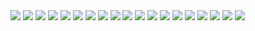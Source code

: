 <div align="left">

<img src="https://img.shields.io/badge/Python-87CEFA?style=for-the-badge&logo=python&logoColor=white"/>
<img src="https://img.shields.io/badge/Machine%20Learning-87CEFA?style=for-the-badge&logo=scikitlearn&logoColor=white"/>
<img src="https://img.shields.io/badge/Deep%20Learning-87CEFA?style=for-the-badge&logo=pytorch&logoColor=white"/>
<img src="https://img.shields.io/badge/Data%20Science-87CEFA?style=for-the-badge&logo=databricks&logoColor=white"/>
<img src="https://img.shields.io/badge/SQL-87CEFA?style=for-the-badge&logo=mysql&logoColor=white"/>
<img src="https://img.shields.io/badge/Git-87CEFA?style=for-the-badge&logo=git&logoColor=white"/>
<img src="https://img.shields.io/badge/Docker-87CEFA?style=for-the-badge&logo=docker&logoColor=white"/>
<img src="https://img.shields.io/badge/Linux-87CEFA?style=for-the-badge&logo=linux&logoColor=black"/>
<img src="https://img.shields.io/badge/Pandas-87CEFA?style=for-the-badge&logo=pandas&logoColor=white"/>
<img src="https://img.shields.io/badge/NumPy-87CEFA?style=for-the-badge&logo=numpy&logoColor=white"/>
<img src="https://img.shields.io/badge/Scikit--Learn-87CEFA?style=for-the-badge&logo=scikitlearn&logoColor=white"/>
<img src="https://img.shields.io/badge/PyTorch-87CEFA?style=for-the-badge&logo=pytorch&logoColor=white"/>
<img src="https://img.shields.io/badge/TensorFlow-87CEFA?style=for-the-badge&logo=tensorflow&logoColor=white"/>
<img src="https://img.shields.io/badge/Matplotlib-87CEFA?style=for-the-badge&logo=matplotlib&logoColor=white"/>
<img src="https://img.shields.io/badge/FastAPI-87CEFA?style=for-the-badge&logo=fastapi&logoColor=white"/>
<img src="https://img.shields.io/badge/REST%20API-87CEFA?style=for-the-badge&logo=api&logoColor=white"/>
<img src="https://img.shields.io/badge/GitHub%20Actions-87CEFA?style=for-the-badge&logo=githubactions&logoColor=white"/>
<img src="https://img.shields.io/badge/Docker%20Compose-87CEFA?style=for-the-badge&logo=docker&logoColor=white"/>
<img src="https://img.shields.io/badge/Kubernetes-87CEFA?style=for-the-badge&logo=kubernetes&logoColor=white"/>

</div>
